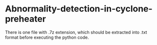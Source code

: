 # Abnormality-detection-in-cyclone-preheater

There is one file with .7z extension, which should be extracted into .txt format before executing the python code.
